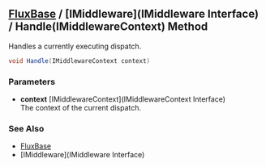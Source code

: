 [FluxBase](index) / [IMiddleware](IMiddleware Interface) / Handle(IMiddlewareContext) Method
--------------------------------------------------------------------------------------------

Handles a currently executing dispatch.

```c#
void Handle(IMiddlewareContext context)
```

### Parameters
* __context__ [IMiddlewareContext](IMiddlewareContext Interface)  
The context of the current dispatch.

### See Also
* [FluxBase](index)
* [IMiddleware](IMiddleware Interface)